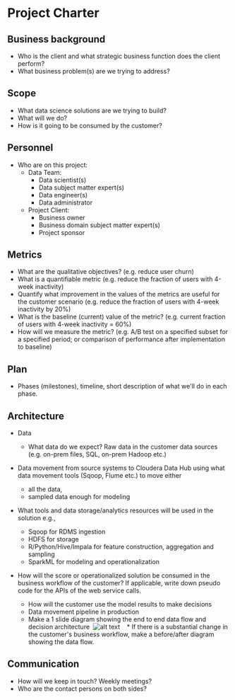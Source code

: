 # Project Charter

## Business background

* Who is the client and what strategic business function does the client perform?
* What business problem(s) are we trying to address?

## Scope
* What data science solutions are we trying to build?
* What will we do?
* How is it going to be consumed by the customer?

## Personnel
* Who are on this project:
	* Data Team:
		* Data scientist(s)
		* Data subject matter expert(s)
		* Data engineer(s)
		* Data administrator
	* Project Client:
		* Business owner
		* Business domain subject matter expert(s)
		* Project sponsor
	
## Metrics
* What are the qualitative objectives? (e.g. reduce user churn)
* What is a quantifiable metric  (e.g. reduce the fraction of users with 4-week inactivity)
* Quantify what improvement in the values of the metrics are useful for the customer scenario (e.g. reduce the  fraction of users with 4-week inactivity by 20%) 
* What is the baseline (current) value of the metric? (e.g. current fraction of users with 4-week inactivity = 60%)
* How will we measure the metric? (e.g. A/B test on a specified subset for a specified period; or comparison of performance after implementation to baseline)

## Plan
* Phases (milestones), timeline, short description of what we'll do in each phase.

## Architecture
* Data
  * What data do we expect? Raw data in the customer data sources (e.g. on-prem files, SQL, on-prem Hadoop etc.)
* Data movement from source systems to Cloudera Data Hub using what data movement tools (Sqoop, Flume etc.) to move either
  * all the data, 
  * sampled data enough for modeling 

* What tools and data storage/analytics resources will be used in the solution e.g.,
  * Sqoop for RDMS ingestion
  * HDFS for storage
  * R/Python/Hive/Impala for feature construction, aggregation and sampling
  * SparkML for modeling and operationalization
* How will the score or operationalized solution be consumed in the business workflow of the customer? If applicable, write down pseudo code for the APIs of the web service calls.
  * How will the customer use the model results to make decisions
  * Data movement pipeline in production
  * Make a 1 slide diagram showing the end to end data flow and decision architecture
  ![alt text](https://dsghe.lacare.org/bshelton/DataScience-ProjectTemplate/blob/master/Docs/Project/Project-Artifacts/data-science-template-flow.png)
    * If there is a substantial change in the customer's business workflow, make a before/after diagram showing the data flow.

## Communication
* How will we keep in touch? Weekly meetings?
* Who are the contact persons on both sides?
